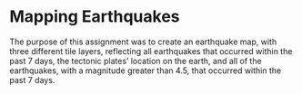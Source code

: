 # Mapping Earthquakes
The purpose of this assignment was to create an earthquake map, with three different tile layers, reflecting all earthquakes that occurred within the past 7 days, the tectonic plates’ location on the earth, and all of the earthquakes, with a magnitude greater than 4.5, that occurred within the past 7 days.  
